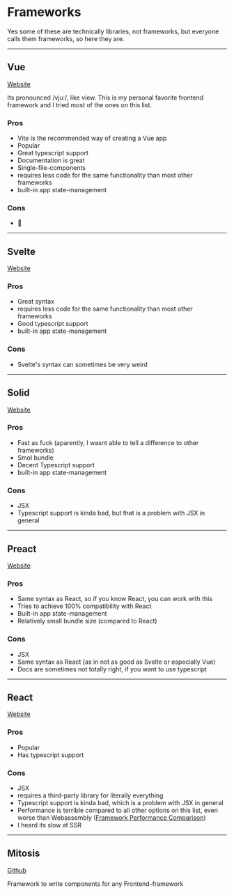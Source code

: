 # Frameworks

Yes some of these are technically libraries, not frameworks, but everyone calls them frameworks, so here they are.

---

## Vue

[Website](https://vuejs.org/)

Its pronounced /vjuː/, like view. This is my personal favorite frontend framework and I tried most of the ones on this list.

### Pros

-   Vite is the recommended way of creating a Vue app
-   Popular
-   Great typescript support
-   Documentation is great
-   Single-file-components
-   requires less code for the same functionality than most other frameworks
-   built-in app state-management

### Cons

-   🤷

---

## Svelte

[Website](https://svelte.dev/)

### Pros

-   Great syntax
-   requires less code for the same functionality than most other frameworks
-   Good typescript support
-   built-in app state-management

### Cons

-   Svelte's syntax can sometimes be very weird

---

## Solid

[Website](https://www.solidjs.com/)

### Pros

-   Fast as fuck (aparently, I wasnt able to tell a difference to other frameworks)
-   Smol bundle
-   Decent Typescript support
-   built-in app state-management

### Cons

-   JSX
-   Typescript support is kinda bad, but that is a problem with JSX in general

---

## Preact

[Website](https://preactjs.com/)

### Pros

-   Same syntax as React, so if you know React, you can work with this
-   Tries to achieve 100% compatibility with React
-   Built-in app state-management
-   Relatively small bundle size (compared to React)

### Cons

-   JSX
-   Same syntax as React (as in not as good as Svelte or especially Vue)
-   Docs are sometimes not totally right, if you want to use typescript

---

## React

[Website](https://reactjs.org/)

### Pros

-   Popular
-   Has typescript support

### Cons

-   JSX
-   requires a third-party library for literally everything
-   Typescript support is kinda bad, which is a problem with JSX in general
-   Performance is terrible compared to all other options on this list, even worse than Webassembly ([Framework Performance Comparison](https://javascript.plainenglish.io/javascript-frameworks-performance-comparison-2020-cd881ac21fce))
-   I heard its slow at SSR

---

## Mitosis

[Github](https://github.com/BuilderIO/mitosis)

Framework to write components for any Frontend-framework

